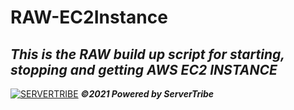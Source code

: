 # **RAW-EC2Instance**
***This is the RAW build up script for starting, stopping and getting AWS EC2 INSTANCE***
---
[![SERVERTRIBE](https://www.servertribe.com/wp-content/themes/mars/assets/images/attune_logo.svg)](https://www.servertribe.com/)
***&copy;2021 Powered by ServerTribe***